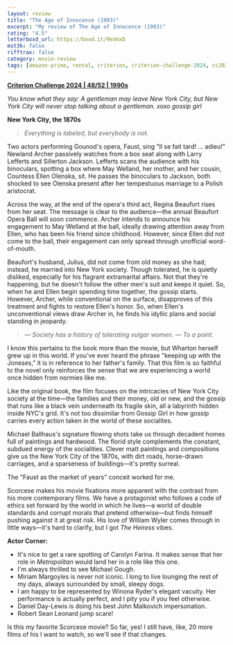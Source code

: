 ```yaml
---
layout: review
title: "The Age of Innocence (1993)"
excerpt: "My review of The Age of Innocence (1993)"
rating: "4.5"
letterboxd_url: https://boxd.it/9eVmxD
mst3k: false
rifftrax: false
category: movie-review
tags: [amazon-prime, rental, criterion, criterion-challenge-2024, cc2024, written-by-women, edited-by-women, 1001-movies, village-voice]
---
```


<b><a href="https://boxd.it/qWjuA/detail" target="_blank" rel="noopener">Criterion Challenge 2024 | 48/52 | 1990s</a></b>

<i>You know what they say: A gentleman may leave New York City, but New York City will never stop talking about a gentleman. xoxo gossip girl</i>

<b>New York City, the 1870s</b>

<blockquote><i>Everything is labeled, but everybody is not.</i></blockquote>

Two actors performing Gounod's opera, Faust, sing "Il se fait tard! … adieu!" Newland Archer passively watches from a box seat along with Larry Lefferts and Sillerton Jackson. Lefferts scans the audience with his binoculars, spotting a box where May Welland, her mother, and her cousin, Countess Ellen Olenska, sit. He passes the binoculars to Jackson, both shocked to see Olenska present after her tempestuous marriage to a Polish aristocrat.

Across the way, at the end of the opera's third act, Regina Beaufort rises from her seat. The message is clear to the audience—the annual Beaufort Opera Ball will soon commence. Archer intends to announce his engagement to May Welland at the ball, ideally drawing attention away from Ellen, who has been his friend since childhood. However, since Ellen did not come to the ball, their engagement can only spread through unofficial word-of-mouth.

Beaufort's husband, Julius, did not come from old money as she had; instead, he married into New York society. Though tolerated, he is quietly disliked, especially for his flagrant extramarital affairs. Not that they're happening, but he doesn't follow the other men's suit and keeps it quiet. So, when he and Ellen begin spending time together, the gossip starts. However, Archer, while conventional on the surface, disapproves of this treatment and fights to restore Ellen's honor. So, when Ellen's unconventional views draw Archer in, he finds his idyllic plans and social standing in jeopardy.

<blockquote><i>— Society has a history of tolerating vulgar women.
— To a point.</i></blockquote>

I know this pertains to the book more than the movie, but Wharton herself grew up in this world. If you've ever heard the phrase "keeping up with the Joneses," it is in reference to her father's family. That this film is so faithful to the novel only reinforces the sense that we are experiencing a world once hidden from normies like me.

Like the original book, the film focuses on the intricacies of New York City society at the time—the families and their money, old or new, and the gossip that runs like a black vein underneath its fragile skin, all a labyrinth hidden inside NYC's grid. It's not too dissimilar from Gossip Girl in how gossip carries every action taken in the world of these socialites.

Michael Ballhaus's signature flowing shots take us through decadent homes full of paintings and hardwood. The florid style complements the constant, subdued energy of the socialities. Clever matt paintings and compositions give us the New York City of the 1870s, with dirt roads, horse-drawn carriages, and a sparseness of buildings—it's pretty surreal.

The "Faust as the market of years" conceit worked for me.

Scorcese makes his movie fixations more apparent with the contrast from his more contemporary films. We have a protagonist who follows a code of ethics set forward by the world in which he lives—a world of double standards and corrupt morals that pretend otherwise—but finds himself pushing against it at great risk. His love of William Wyler comes through in little ways—it's hard to clarify, but I got <i>The Heiress</i> vibes.

<b>Actor Corner:</b>

- It's nice to get a rare spotting of Carolyn Farina. It makes sense that her role in <i>Metropolitan</i> would land her in a role like this one.
- I'm always thrilled to see Michael Gough.
- Miriam Margoyles is never not iconic. I long to live lounging the rest of my days, always surrounded by small, sleepy dogs.
- I am happy to be represented by Winona Ryder's elegant vacuity. Her performance is actually perfect, and I pity you if you feel otherwise.
- Daniel Day-Lewis is doing his best John Malkovich impersonation.
- Robert Sean Leonard jump scare!

Is this my favorite Scorcese movie? So far, yes! I still have, like, 20 more films of his I want to watch, so we'll see if that changes.
